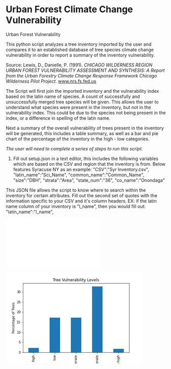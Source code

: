 # Urban Forest Climate Change Vulnerability
Urban Forest Vulnerability


This python script analyzes a tree inventory imported by the user and compares it to an established database of tree species climate change vulnerability in order to report a summary of the inventory vulnerability. 

Source: Lewis, D., Danielle, P. (1991). <i>CHICAGO WILDERNESS REGION URBAN FOREST VULNERABILITY ASSESSMENT AND SYNTHESIS: A Report from the Urban Forestry Climate Change Response Framework Chicago Wilderness Pilot Project</i>. www.nrs.fs.fed.us

The Script will first join the imported inventory and the vulnerability index based on the latin name of species. A count of successfully and unsuccessfully merged tree species will be given. This allows the user to understand what species were present in the inventory, but not in the vulnerability index. This could be due to the species not being present in the index, or a difference in spelling of the latin name. 

Next a summary of the overall vulnerability of trees present in the inventory will be generated, this includes a table summary, as well as a bar and pie chart of the percentage of the inventory in the high - low categories.  






*The user will need to complete a series of steps to run this script.*

1. Fill out setup.json in a text editor, this includes the following variables which are based on the CSV and region that the inventory is from. Below features Syracuse NY as an example: 
    "CSV":"Syr Inventory.csv",
	"latin_name":"Sci_Name",
    "common_name":"Common_Name",
    "size":"DBH",
    "strata":"Area",
	"state_num":"36",
	"co_name":"Onondaga"

This JSON file allows the script to know where to search within the inventory for certain attributes. Fill out the second set of quotes with the information specific to your CSV and it's column headers.
EX: if the latin name column of your inventory is "l_name", then you would fill out: "latin_name":"l_name",



![alt text](ov_summary.txt)

![alt text](vuln_bar.png)
